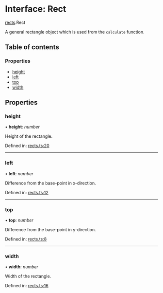 # Interface: Rect

[rects](../modules/rects.md).Rect

A general rectangle object which is used from the `calculate` function.

## Table of contents

### Properties

- [height](rects.rect.md#height)
- [left](rects.rect.md#left)
- [top](rects.rect.md#top)
- [width](rects.rect.md#width)

## Properties

### height

• **height**: *number*

Height of the rectangle.

Defined in: [rects.ts:20](https://github.com/ckotzbauer/simple-tree-component/blob/686c582/src/types/rects.ts#L20)

___

### left

• **left**: *number*

Difference from the base-point in x-direction.

Defined in: [rects.ts:12](https://github.com/ckotzbauer/simple-tree-component/blob/686c582/src/types/rects.ts#L12)

___

### top

• **top**: *number*

Difference from the base-point in y-direction.

Defined in: [rects.ts:8](https://github.com/ckotzbauer/simple-tree-component/blob/686c582/src/types/rects.ts#L8)

___

### width

• **width**: *number*

Width of the rectangle.

Defined in: [rects.ts:16](https://github.com/ckotzbauer/simple-tree-component/blob/686c582/src/types/rects.ts#L16)
